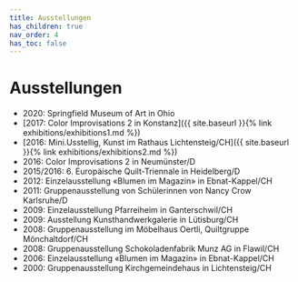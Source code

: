 ```yaml
---
title: Ausstellungen
has_children: true
nav_order: 4
has_toc: false
---
```


# Ausstellungen

- 2020: Springfield Museum of Art in Ohio
- [2017: Color Improvisations 2 in Konstanz]({{ site.baseurl }}{% link exhibitions/exhibitions1.md %})
- [2016: Mini.Usstellig, Kunst im Rathaus Lichtensteig/CH]({{ site.baseurl }}{% link exhibitions/exhibitions2.md %})
- 2016: Color Improvisations 2 in Neumünster/D
- 2015/2016: 6. Europäische Quilt-Triennale in Heidelberg/D
- 2012: Einzelausstellung «Blumen im Magazin» in Ebnat-Kappel/CH
- 2011: Gruppenausstellung von Schülerinnen von Nancy Crow Karlsruhe/D
- 2009: Einzelausstellung Pfarreiheim in Ganterschwil/CH
- 2009: Ausstellung Kunsthandwerkgalerie in Lütisburg/CH
- 2008: Gruppenausstellung im Möbelhaus Oertli, Quiltgruppe Mönchaltdorf/CH
- 2008: Gruppenausstellung Schokoladenfabrik Munz AG in Flawil/CH
- 2006: Einzelausstellung «Blumen im Magazin» in Ebnat-Kappel/CH
- 2000: Gruppenausstellung Kirchgemeindehaus in Lichtensteig/CH